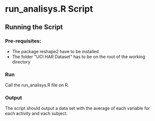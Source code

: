 # run_analisys.R Script

## Running the Script
### Pre-requisites:
* The package reshape2 have to be installed
* The folder "UCI HAR Dataset" has to be on the root of the working directory

### Run
Call the run_analisys.R file on R.

### Output
The script should output a data set with the average of each variable for each activity and each subject.